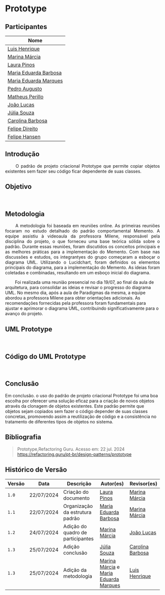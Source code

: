 # Prototype

## Participantes

| Nome                                                        |
| ----------------------------------------------------------- |
| [Luis Henrique](https://github.com/luishenrrique)           |
| [Marina Márcia](https://github.com/The-Boss-Nina)           |
| [Laura Pinos](https://github.com/laurapinos)                |
| [Maria Eduarda Barbosa](https://github.com/Madu01)          |
| [Maria Eduarda Marques](https://github.com/EduardaSMarques) |
| [Pedro Augusto](https://github.com/PedroSiq)                |
| [Matheus Perillo](https://github.com/MatheusPerillo)        |
| [João Lucas](https://github.com/Jlmsousa)                   |
| [Júlia Souza](https://github.com/JuliaSSouza)               |
| [Carolina Barbosa](https://github.com/CarolinaBarb)         |
| [Felipe Direito](https://github.com/FelipeDireito)          |
| [Felipe Hansen](https://github.com/FHansen98)               |

## **Introdução**

<p align="justify">
&emsp;&emsp; O padrão de projeto criacional Prototype que permite copiar objetos existentes sem fazer seu código ficar dependente de suas classes. 
</p>

## **Objetivo**

<p align="justify">
&emsp;&emsp;
</p>

## **Metodologia**

<p align="justify">
&emsp;&emsp; A metodologia foi baseada em reuniões online. As primeiras reuniões focaram no estudo detalhado do padrão comportamental Memento. A equipe assistiu à videoaula da professora Milene, responsável pela disciplina do projeto, o que forneceu uma base teórica sólida sobre o padrão. Durante essas reuniões, foram discutidos os conceitos principais e as melhores práticas para a implementação do Memento. Com base nas discussões e estudos, os integrantyes do grupo começaram a esboçar o diagrama UML. Utilizando o Lucidchart, foram definidos os elementos principais do diagrama, para a implementação do Memento. As ideias foram coletadas e combinadas, resultando em um esboço inicial do diagrama.

&emsp;&emsp; Foi realizada uma reunião presencial no dia 19/07, ao final da aula de arquitetura, para consolidar as ideias e revisar o progresso do diagrama UML. No mesmo dia, após a aula de Paradigmas da mesma, a equipe abordou a professora Milene para obter orientações adicionais. As recomendações fornecidas pela professora foram fundamentais para ajustar e aprimorar o diagrama UML, contribuindo significativamente para o avanço do projeto.

</p>

## **UML Prototype**

<p align="justify">
&emsp;&emsp;
</p>

## **Código do UML Prototype**

<p align="justify">
&emsp;&emsp;
</p>

## **Conclusão**

Em conclusão. o uso do padrão de projeto criacional Prototype foi uma boa escolha por oferecer uma solução eficaz para a criação de novos objetos através da clonagem de objetos existentes. Este padrão permite que objetos sejam copiados sem fazer o código depender de suas classes concretas, promovendo assim a reutilização de código e a consistência no tratamento de diferentes tipos de objetos no sistema.

## **Bibliografia**

> Prototype,Refactoring Guru. Acesso em: 22 jul. 2024 https://refactoring.guru/pt-br/design-patterns/prototype

## **Histórico de Versão**

| Versão | Data       | Descrição                         | Autor(es)                                                                                       | Revisor(es)                                         |
| ------ | ---------- | --------------------------------- | ----------------------------------------------------------------------------------------------- | --------------------------------------------------- |
| `1.0`  | 22/07/2024 | Criação do documento              | [Laura Pinos](https://github.com/laurapinos)                                                    | [Marina Márcia](https://github.com/The-Boss-Nina)   |
| `1.1`  | 22/07/2024 | Organização da estrutura padrão   | [Maria Eduarda Barbosa](https://github.com/Madu01)                                              | [Marina Márcia](https://github.com/The-Boss-Nina)   |
| `1.2`  | 24/07/2024 | Adição do quadro de participantes | [Marina Márcia](https://github.com/The-Boss-Nina)                                               | [João Lucas](https://github.com/Jlmsousa)           |
| `1.3`  | 25/07/2024 | Adição conclusão                  | [Júlia Souza](https://github.com/JuliaSSouza)                                                   | [Carolina Barbosa](https://github.com/CarolinaBarb) |
| `1.3`  | 25/07/2024 | Adição da metodologia             | [Marina Márcia](https://github.com/The-Boss-Nina) e [Maria Eduarda Marques](https://github.com) | [Luis Henrique](https://github.com/luishenrrique)   |
